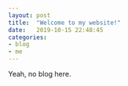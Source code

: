 ```yaml
---
layout: post
title:  "Welcome to my website!"
date:   2019-10-15 22:48:45
categories:
- blog
- me
---
```



Yeah, no blog here. 
